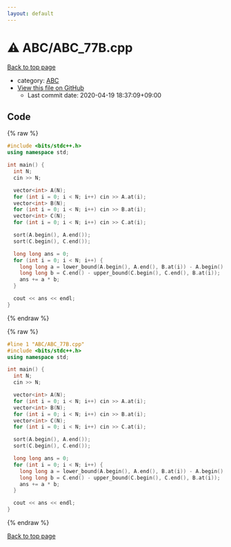```yaml
---
layout: default
---
```


<!-- mathjax config similar to math.stackexchange -->
<script type="text/javascript" async
  src="https://cdnjs.cloudflare.com/ajax/libs/mathjax/2.7.5/MathJax.js?config=TeX-MML-AM_CHTML">
</script>
<script type="text/x-mathjax-config">
  MathJax.Hub.Config({
    TeX: { equationNumbers: { autoNumber: "AMS" }},
    tex2jax: {
      inlineMath: [ ['$','$'] ],
      processEscapes: true
    },
    "HTML-CSS": { matchFontHeight: false },
    displayAlign: "left",
    displayIndent: "2em"
  });
</script>

<script type="text/javascript" src="https://cdnjs.cloudflare.com/ajax/libs/jquery/3.4.1/jquery.min.js"></script>
<script src="https://cdn.jsdelivr.net/npm/jquery-balloon-js@1.1.2/jquery.balloon.min.js" integrity="sha256-ZEYs9VrgAeNuPvs15E39OsyOJaIkXEEt10fzxJ20+2I=" crossorigin="anonymous"></script>
<script type="text/javascript" src="../../assets/js/copy-button.js"></script>
<link rel="stylesheet" href="../../assets/css/copy-button.css" />


# :warning: ABC/ABC_77B.cpp

<a href="../../index.html">Back to top page</a>

* category: <a href="../../index.html#902fbdd2b1df0c4f70b4a5d23525e932">ABC</a>
* <a href="{{ site.github.repository_url }}/blob/master/ABC/ABC_77B.cpp">View this file on GitHub</a>
    - Last commit date: 2020-04-19 18:37:09+09:00




## Code

<a id="unbundled"></a>
{% raw %}
```cpp
#include <bits/stdc++.h>
using namespace std;

int main() {
  int N;
  cin >> N;

  vector<int> A(N);
  for (int i = 0; i < N; i++) cin >> A.at(i);
  vector<int> B(N);
  for (int i = 0; i < N; i++) cin >> B.at(i);
  vector<int> C(N);
  for (int i = 0; i < N; i++) cin >> C.at(i);

  sort(A.begin(), A.end());
  sort(C.begin(), C.end());

  long long ans = 0;
  for (int i = 0; i < N; i++) {
    long long a = lower_bound(A.begin(), A.end(), B.at(i)) - A.begin();
    long long b = C.end() - upper_bound(C.begin(), C.end(), B.at(i));
    ans += a * b;
  }

  cout << ans << endl;
}
```
{% endraw %}

<a id="bundled"></a>
{% raw %}
```cpp
#line 1 "ABC/ABC_77B.cpp"
#include <bits/stdc++.h>
using namespace std;

int main() {
  int N;
  cin >> N;

  vector<int> A(N);
  for (int i = 0; i < N; i++) cin >> A.at(i);
  vector<int> B(N);
  for (int i = 0; i < N; i++) cin >> B.at(i);
  vector<int> C(N);
  for (int i = 0; i < N; i++) cin >> C.at(i);

  sort(A.begin(), A.end());
  sort(C.begin(), C.end());

  long long ans = 0;
  for (int i = 0; i < N; i++) {
    long long a = lower_bound(A.begin(), A.end(), B.at(i)) - A.begin();
    long long b = C.end() - upper_bound(C.begin(), C.end(), B.at(i));
    ans += a * b;
  }

  cout << ans << endl;
}

```
{% endraw %}

<a href="../../index.html">Back to top page</a>

